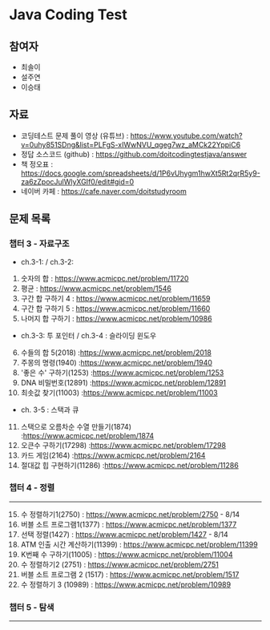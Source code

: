 # Java Coding Test 

## 참여자

- 최솔이
- 설주연
- 이승태

## 자료
- 코딩테스트 문제 풀이 영상 (유튜브) : https://www.youtube.com/watch?v=0uhy851SDng&list=PLFgS-xIWwNVU_qgeg7wz_aMCk22YppiC6
- 정답 소스코드 (github) :  https://github.com/doitcodingtestjava/answer
- 책 정오표 : https://docs.google.com/spreadsheets/d/1P6vUhygm1hwXt5Rt2qrR5y9-za6zZpocJulWlyXGIf0/edit#gid=0
- 네이버 카페 : https://cafe.naver.com/doitstudyroom

## 문제 목록

### 챕터 3 - 자료구조

- ch.3-1: / ch.3-2:

1. 숫자의 합 : https://www.acmicpc.net/problem/11720
2. 평균 : https://www.acmicpc.net/problem/1546
3. 구간 합 구하기 4 : https://www.acmicpc.net/problem/11659
4. 구간 합 구하기 5 : https://www.acmicpc.net/problem/11660
5. 나머지 합 구하기 : https://www.acmicpc.net/problem/10986

- ch.3-3: 투 포인터 / ch.3-4 : 슬라이딩 윈도우

6. 수들의 합 5(2018) :https://www.acmicpc.net/problem/2018
7. 주몽의 명령(1940) :https://www.acmicpc.net/problem/1940
8. '좋은 수' 구하기(1253) :https://www.acmicpc.net/problem/1253
9. DNA 비밀번호(12891) :https://www.acmicpc.net/problem/12891 
10. 최솟값 찾기(11003) :https://www.acmicpc.net/problem/11003 

- ch. 3-5 : 스택과 큐
11. 스택으로 오름차순 수열 만들기(1874) :https://www.acmicpc.net/problem/1874
12. 오큰수 구하기(17298) :https://www.acmicpc.net/problem/17298
13. 카드 게임(2164) :https://www.acmicpc.net/problem/2164
14. 절대값 힙 구현하기(11286) :https://www.acmicpc.net/problem/11286


### 챕터 4 - 정렬

---

15. 수 정렬하기1(2750) : https://www.acmicpc.net/problem/2750 - 8/14
16. 버블 소트 프로그램1(1377) : https://www.acmicpc.net/problem/1377
17. 선택 정렬(1427) : https://www.acmicpc.net/problem/1427 - 8/14
18. ATM 인출 시간 계산하기(11399) : https://www.acmicpc.net/problem/11399
19. K번째 수 구하기(11005) : https://www.acmicpc.net/problem/11004
20. 수 정렬하기2 (2751) : https://www.acmicpc.net/problem/2751
21. 버블 소트 프로그램 2 (1517) : https://www.acmicpc.net/problem/1517
22. 수 정렬하기 3 (10989) : https://www.acmicpc.net/problem/10989

### 챕터 5 - 탐색
---

